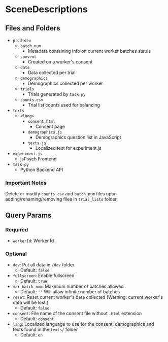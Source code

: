 # SceneDescriptions 

## Files and Folders

- `prod|dev`
  - `batch_num`
    - Metadata containing info on current worker batches status
  - `consent`
    - Created on a worker's consent
  - `data`
    - Data collected per trial
  - `demographics`
    - Demographics collected per worker
  - `trials`
    - Trials generated by `task.py`
  - `counts.csv`
    - Trial list counts used for balancing
- `texts`
  - `<lang>`
    - `consent.html`
      - Consent page
    - `demographics.js`
      - Demographics question list in JavaScript
    - `texts.js`
      - Localized text for experiment.js
- `experiment.js`
  - jsPsych Frontend
- `task.py`
  - Python Backend API

### Important Notes

Delete or modify `counts.csv` and `batch_num` files upon adding/renaming/removing files in `trial_lists` folder.

## Query Params

### Required

- `workerId`: Worker Id

### Optional

- `dev`: Put all data in `/dev` folder
  - Default: `false`
- `fullscreen`: Enable fullscreen
  - Default: `true`
- `max_batch_num`: Maximum number of batches allowed
  - Default: `''` Will allow infinite number of batches
- `reset`: Reset current worker's data collected (Warning: current worker's data will be lost.)
  - Default: `false`
- `consent`: File name of the consent file without `.html` extension
  - Default: `consent`
- `lang`: Localized language to use for the consent, demographics and texts found in the `texts/` folder
  - Default: `en`
